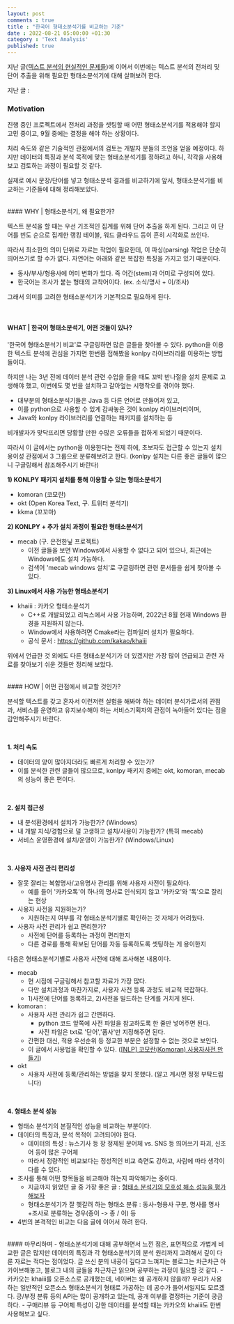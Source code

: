 ```yaml
---
layout: post
comments : true
title : "한국어 형태소분석기를 비교하는 기준"
date : 2022-08-21 05:00:00 +01:30
category : 'Text Analysis'
published: true
---
```



지난 글(<a href="https://jessymin.github.io/text%20analysis/2022/08/07/realworld-problem-on-text-analysis-service.html">텍스트 분석의 현실적인 문제들</a>)에 이어서 이번에는 텍스트 분석의 전처리 및 단어 추출을 위해 필요한 형태소분석기에 대해 살펴보려 한다. 

지난 글 : 

### Motivation

진행 중인 프로젝트에서 전처리 과정을 셋팅할 때 어떤 형태소분석기를 적용해야 할지 고민 중이고, 9월 중에는 결정을 해야 하는 상황이다.

처리 속도와 같은 기술적인 관점에서의 검토는 개발자 분들의 조언을 얻을 예정이다. 하지만 데이터의 특징과 분석 목적에 맞는 형태소분석기를 정하려고 하니, 각각을 사용해보고 검토하는 과정이 필요할 것 같다. 

실제로 예시 문장/단어를 넣고 형태소분석 결과를 비교하기에 앞서, 형태소분석기를 비교하는 기준들에 대해 정리해보았다. 


<br/>
#### WHY | 형태소분석기, 왜 필요한가? 

텍스트 분석을 할 때는 우선 기초적인 집계를 위해 단어 추출을 하게 된다. 그리고 이 단어를 빈도 순으로 집계한 랭킹 테이블, 워드 클라우드 등이 흔히 시각화로 쓰인다. 

따라서 최소한의 의미 단위로 자르는 작업이 필요한데, 이 파싱(parsing) 작업은 단순히 띄어쓰기로 할 수가 없다. 
자연어는 아래와 같은 복잡한 특징을 가지고 있기 때문이다. 

- 동사/부사/형용사에 어미 변화가 있다. 즉 어간(stem)과 어미로 구성되어 있다. 
- 한국어는 조사가 붙는 형태의 교착어이다. (ex. 소식/명사 + 이/조사)

그래서 의미를 고려한 형태소분석기가 기본적으로 필요하게 된다. 


<br>


#### WHAT | 한국어 형태소분석기, 어떤 것들이 있나? 
'한국어 형태소분석기 비교'로 구글링하면 많은 글들을 찾아볼 수 있다. python을 이용한 텍스트 분석에 관심을 가지면 한번쯤 접해봤을 konlpy 라이브러리를 이용하는 방법들이다. 

하지만 나는 3년 전에 데이터 분석 관련 수업을 들을 때도 꼬박 반나절을 설치 문제로 고생해야 했고, 이번에도 몇 번을 설치하고 갈아엎는 시행착오를 겪어야 했다. 
- 대부분의 형태소분석기들은 Java 등 다른 언어로 만들어져 있고, 
- 이를 python으로 사용할 수 있게 감싸놓은 것이 konlpy 라이브러리이며,
- Java와 konlpy 라이브러리를 연결하는 패키지를 설치하는 등 

비개발자가 맞닥뜨리면 당황할 만한 수많은 오류들을 접하게 되었기 때문이다. 


따라서 이 글에서는 python을 이용한다는 전제 하에, 초보자도 접근할 수 있는지 설치 용이성 관점에서 3 그룹으로 분류해보려고 한다. (konlpy 설치는 다른 좋은 글들이 많으니 구글링해서 참조해주시기 바란다)


<b>1) KONLPY 패키지 설치를 통해 이용할 수 있는 형태소분석기</b>
  - komoran (코모란)
  - okt (Open Korea Text, 구. 트위터 분석기)
  - kkma (꼬꼬마)

<b>2) KONLPY + 추가 설치 과정이 필요한 형태소분석기</b>
  - mecab (구. 은전한닢 프로젝트)
    - 이전 글들을 보면 Windows에서 사용할 수 없다고 되어 있으나, 최근에는 Windows에도 설치 가능하다.
    - 검색어 'mecab windows 설치'로 구글링하면 관련 문서들을 쉽게 찾아볼 수 있다. 

<b>3) Linux에서 사용 가능한 형태소분석기</b>
  - khaiii : 카카오 형태소분석기 
    - C++로 개발되었고 리눅스에서 사용 가능하며, 2022년 8월 현재 Windows 환경을 지원하지 않는다.
    - Window에서 사용하려면 Cmake라는 컴파일러 설치가 필요하다.
    - 공식 문서 : <a href="https://github.com/kakao/khaiii"> https://github.com/kakao/khaiii
    

위에서 언급한 것 외에도 다른 형태소분석기가 더 있겠지만 가장 많이 언급되고 관련 자료를 찾아보기 쉬운 것들만 정리해 보았다.



<br/>
#### HOW | 어떤 관점에서 비교할 것인가?  

분석할 텍스트를 갖고 혼자서 이런저런 실험을 해봐야 하는 데이터 분석가로서의 관점과, 서비스를 운영하고 유지보수해야 하는 서비스기획자의 관점이 녹아들어 있다는 점을 감안해주시기 바란다. 

<br/>

<b>1. 처리 속도</b>
- 데이터의 양이 많아지더라도 빠르게 처리할 수 있는가?
- 이를 분석한 관련 글들이 많으므로, konlpy 패키지 중에는 okt, komoran, mecab의 성능이 좋은 편이다. 

<br/>

<b>2. 설치 접근성</b>
- 내 분석환경에서 설치가 가능한가? (Windows)
- 내 개발 지식/경험으로 덜 고생하고 설치/사용이 가능한가? (특히 mecab)
- 서비스 운영환경에 설치/운영이 가능한가? (Windows/Linux)

<br/>

<b>3. 사용자 사전 관리 편리성</b>
- 잘못 잘리는 복합명사/고유명사 관리를 위해 사용자 사전이 필요하다. 
  - 예를 들어 '카카오톡'이 하나의 명사로 인식되지 않고 '카카오'와 '톡'으로 잘리는 현상
- 사용자 사전을 지원하는가? 
  - 지원하는지 여부를 각 형태소분석기별로 확인하는 것 자체가 어려웠다.
- 사용자 사전 관리가 쉽고 편리한가?  
  - 사전에 단어를 등록하는 과정이 편리한지
  - 다른 경로를 통해 확보된 단어를 자동 등록하도록 셋팅하는 게 용이한지

다음은 형태소분석기별로 사용자 사전에 대해 조사해본 내용이다. 
- mecab
  - 현 시점에 구글링해서 참고할 자료가 가장 많다. 
  - 다만 설치과정과 마찬가지로, 사용자 사전 등록 과정도 비교적 복잡하다. 
  - 1)사전에 단어를 등록하고, 2)사전을 빌드하는 단계를 거치게 된다. 
- komoran : 
  - 사용자 사전 관리가 쉽고 간편하다.
    - python 코드 앞쪽에 사전 파일을 참고하도록 한 줄만 넣어주면 된다.
    - 사전 파일은 txt로 '단어','품사'만 지정해주면 된다. 
  - 간편한 대신, 적용 우선순위 등 정교한 부분은 설정할 수 없는 것으로 보인다. 
  - 이 글에서 사용법을 확인할 수 있다. (<a href="https://needjarvis.tistory.com/741">[NLP] 코모란(Komoran) 사용자사전 만들기</a>)
- okt 
  - 사용자 사전에 등록/관리하는 방법을 찾지 못했다. (알고 계시면 정정 부탁드립니다)

<br/>

<b>4. 형태소 분석 성능</b>
- 형태소 분석기의 본질적인 성능을 비교하는 부분이다. 
- 데이터의 특징과, 분석 목적이 고려되어야 한다. 
  - 데이터의 특성 : 뉴스기사 등 장 정제된 문어체 vs. SNS 등 띄어쓰기 파괴, 신조어 등이 많은 구어체
  - 따라서 정량적인 비교보다는 정성적인 비교 측면도 강하고, 사람에 따라 생각이 다를 수 있다. 
- 조사를 통해 어떤 항목들을 비교해야 하는지 파악해가는 중이다. 
  - 지금까지 읽었던 글 중 가장 좋은 글 : <a href="https://bab2min.tistory.com/672">형태소 분석기의 모호성 해소 성능을 평가해보자</a> 
  - 형태소분석기가 잘 헷갈려 하는 형태소 분류 : 동사-형용사 구분, 명사를 명사+조사로 분류하는 경우(종이 -> 종 / 이) 등
- 4번의 본격적인 비교는 다음 글에 이어서 하려 한다. 




<br/>
#### 마무리하며
- 형태소분석기에 대해 공부하면서 느낀 점은, 표면적으로 가볍게 비교한 글은 많지만 데이터의 특징과 각 형태소분석기의 분석 원리까지 고려해서 깊이 다룬 자료는 적다는 점이었다. 글 쓰신 분의 내공이 깊다고 느껴지는 블로그는 차근차근 아카이브해놓고, 블로그 내의 글들을 차근차근 읽으며 공부하는 과정이 필요할 것 같다. 
- 카카오는 khaiii를 오픈소스로 공개했는데, 네이버는 왜 공개하지 않을까? 우리가 사용하는 일반적인 오픈소스 형태소분석기 형태로 가공하는 데 공수가 들어서일지도 모르겠다. 긍/부정 분류 등의 API는 많이 공개하고 있는데, 공개 여부를 결정하는 기준이 궁금하다. 
- 구매리뷰 등 구어체 특성이 강한 데이터를 분석할 때는 카카오의 khaiii도 한번 사용해보고 싶다. 

